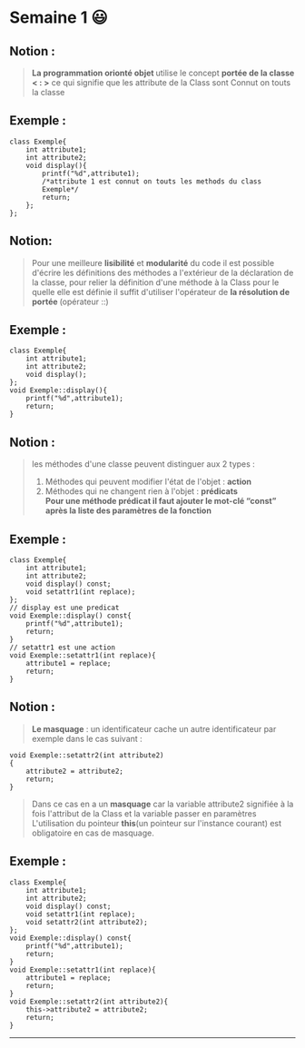 <h1 id="semaine-1">Semaine 1 😃</h1>
<h2 id="notion">Notion :</h2>
<blockquote>
<p><strong> La programmation orionté objet </strong> utilise le concept <strong>portée de la
classe &lt; : &gt;</strong> ce qui signifie que les attribute de la Class sont
Connut on touts la classe</p>
</blockquote>
<h2 id="exemple">Exemple :</h2>
<pre><code class="language-cpp">class Exemple{
    int attribute1;
    int attribute2;
    void display(){
        printf(&quot;%d&quot;,attribute1);
        /*attribute 1 est connut on touts les methods du class 
        Exemple*/
        return;
    };
};
</code></pre>
<h2 id="notion-1">Notion:</h2>
<blockquote>
<p>Pour une meilleure <strong>lisibilité</strong> et <strong>modularité</strong> du code il est possible d'écrire
les définitions des méthodes a l'extérieur de la déclaration de la classe, pour
relier la définition d'une méthode à la Class pour le quelle elle est définie
il suffit d'utiliser l'opérateur de <strong> la résolution de portée </strong> (opérateur ::)</p>
</blockquote>
<h2 id="exemple-1">Exemple :</h2>
<pre><code class="language-cpp">class Exemple{
    int attribute1;
    int attribute2;
    void display();
};
void Exemple::display(){
    printf(&quot;%d&quot;,attribute1);
    return;
}
</code></pre>
<h2 id="notion-2">Notion :</h2>
<blockquote>
<p>les méthodes d'une classe peuvent distinguer aux 2 types :</p>
<ol>
<li>Méthodes qui peuvent modifier l'état  de l'objet : <strong>action</strong></li>
<li>Méthodes qui ne changent rien à l'objet : <strong>prédicats</strong>
<br> <strong>Pour une méthode prédicat il faut ajouter le mot-clé &ldquo;const&rdquo;
après la liste des paramètres de la fonction </strong></li>
</ol>
</blockquote>
<h2 id="exemple-2">Exemple :</h2>
<pre><code class="language-cpp">class Exemple{
    int attribute1;
    int attribute2;
    void display() const;
    void setattr1(int replace);
};
// display est une predicat 
void Exemple::display() const{
    printf(&quot;%d&quot;,attribute1);
    return;
}
// setattr1 est une action
void Exemple::setattr1(int replace){
    attribute1 = replace;
    return;
}
</code></pre>
<h2 id="notion-3">Notion :</h2>
<blockquote>
<p><strong>Le masquage</strong> : un identificateur cache un autre identificateur par exemple
dans le cas suivant :<br></p>
</blockquote>
<pre><code class="language-cpp">void Exemple::setattr2(int attribute2)
{ 
    attribute2 = attribute2;
    return;
}
</code></pre>
<blockquote>
<p>Dans ce cas en a un <strong>masquage</strong> car la variable attribute2 signifiée à la fois
l'attribut de la Class et la variable passer en  paramètres<br />
L'utilisation du pointeur <strong>this</strong>(un pointeur sur l'instance courant) est obligatoire en cas de masquage.</p>
</blockquote>
<h2 id="exemple-3">Exemple :</h2>
<pre><code class="language-cpp">class Exemple{
    int attribute1;
    int attribute2;
    void display() const;
    void setattr1(int replace);
    void setattr2(int attribute2);
};
void Exemple::display() const{
    printf(&quot;%d&quot;,attribute1);
    return;
}
void Exemple::setattr1(int replace){
    attribute1 = replace;
    return;
}
void Exemple::setattr2(int attribute2){
    this-&gt;attribute2 = attribute2;
    return;
}
</code></pre>
<hr />
